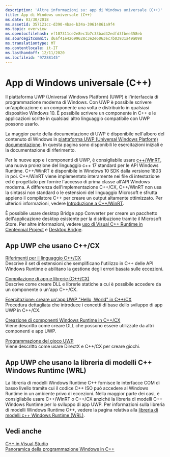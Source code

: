 ```yaml
---
description: 'Altre informazioni su: app di Windows universale (C++)'
title: App di Windows universale (C++)
ms.date: 03/30/2018
ms.assetid: 357121cc-d390-4bae-b34a-39614861a9f4
ms.topic: overview
ms.openlocfilehash: ef107311ce2e8ec1b7c33bad42edfd3fbee358eb
ms.sourcegitcommit: d6af41e42699628c3e2e6063ec7b03931a49a098
ms.translationtype: MT
ms.contentlocale: it-IT
ms.lasthandoff: 12/11/2020
ms.locfileid: "97288145"
---
```

# <a name="universal-windows-apps-c"></a>App di Windows universale (C++)

Il piattaforma UWP (Universal Windows Platform) (UWP) è l'interfaccia di programmazione moderna di Windows. Con UWP è possibile scrivere un'applicazione o un componente una volta e distribuirlo in qualsiasi dispositivo Windows 10. È possibile scrivere un componente in C++ e le applicazioni scritte in qualsiasi altro linguaggio compatibile con UWP possono usarlo.

La maggior parte della documentazione di UWP è disponibile nell'albero del contenuto di Windows in [piattaforma UWP (Universal Windows Platform) documentazione](/windows/uwp/). In questa pagina sono disponibili le esercitazioni iniziali e la documentazione di riferimento.

Per le nuove app e i componenti di UWP, è consigliabile usare [c++/WinRT](/windows/uwp/cpp-and-winrt-apis/), una nuova proiezione del linguaggio c++ 17 standard per le API Windows Runtime. C++/WinRT è disponibile in Windows 10 SDK dalla versione 1803 in poi. C++/WinRT viene implementato interamente nei file di intestazione ed è progettato per fornire l'accesso di prima classe all'API Windows moderna. A differenza dell'implementazione C++/CX, C++/WinRT non usa la sintassi non standard o le estensioni del linguaggio Microsoft e sfrutta appieno il compilatore C++ per creare un output altamente ottimizzato. Per ulteriori informazioni, vedere [Introduzione a C++/WinRT](/windows/uwp/cpp-and-winrt-apis/intro-to-using-cpp-with-winrt).

È possibile usare desktop Bridge app Converter per creare un pacchetto dell'applicazione desktop esistente per la distribuzione tramite il Microsoft Store. Per altre informazioni, vedere [uso di Visual C++ Runtime in Centennial Project](https://devblogs.microsoft.com/cppblog/using-visual-c-runtime-in-centennial-project/) e [Desktop Bridge](/windows/uwp/porting/desktop-to-uwp-root).

## <a name="uwp-apps-that-use-ccx"></a>App UWP che usano C++/CX

[Riferimenti per il linguaggio C++/CX](visual-c-language-reference-c-cx.md)\
Descrive il set di estensioni che semplificano l'utilizzo in C++ delle API Windows Runtime e abilitano la gestione degli errori basata sulle eccezioni.

[Compilazione di app e librerie (C++/CX)](building-apps-and-libraries-c-cx.md)\
Descrive come creare DLL e librerie statiche a cui è possibile accedere da un componente o un'app C++/CX.

[Esercitazione: creare un'app UWP "Hello, World" in C++/CX](/windows/uwp/get-started/create-a-basic-windows-10-app-in-cpp)\
Procedura dettagliata che introduce i concetti di base dello sviluppo di app UWP in C++/CX.

[Creazione di componenti Windows Runtime in C++/CX](/windows/uwp/winrt-components/creating-windows-runtime-components-in-cpp)\
Viene descritto come creare DLL che possono essere utilizzate da altri componenti e app UWP.

[Programmazione del gioco UWP](/windows/uwp/gaming/)\
Viene descritto come usare DirectX e C++/CX per creare giochi.

## <a name="uwp-apps-that-use-the-windows-runtime-c-template-library-wrl"></a>App UWP che usano la libreria di modelli C++ Windows Runtime (WRL)

La libreria di modelli Windows Runtime C++ fornisce le interfacce COM di basso livello tramite cui il codice C++ ISO può accedere al Windows Runtime in un ambiente privo di eccezioni. Nella maggior parte dei casi, è consigliabile usare C++/WinRT o C++/CX anziché la libreria di modelli C++ Windows Runtime per lo sviluppo di app UWP. Per informazioni sulla libreria di modelli Windows Runtime C++, vedere la pagina relativa alla [libreria di modelli c++ Windows Runtime (WRL)](wrl/windows-runtime-cpp-template-library-wrl.md).

## <a name="see-also"></a>Vedi anche

[C++ in Visual Studio](../overview/visual-cpp-in-visual-studio.md)<br/>
[Panoramica della programmazione Windows in C++](../windows/overview-of-windows-programming-in-cpp.md)<br/>
